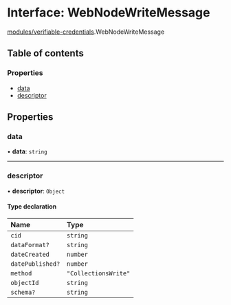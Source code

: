 # Interface: WebNodeWriteMessage

[modules/verifiable-credentials](../modules/modules_verifiable_credentials.md).WebNodeWriteMessage

## Table of contents

### Properties

- [data](modules_verifiable_credentials.WebNodeWriteMessage.md#data)
- [descriptor](modules_verifiable_credentials.WebNodeWriteMessage.md#descriptor)

## Properties

### data

• **data**: `string`

___

### descriptor

• **descriptor**: `Object`

#### Type declaration

| Name | Type |
| :------ | :------ |
| `cid` | `string` |
| `dataFormat?` | `string` |
| `dateCreated` | `number` |
| `datePublished?` | `number` |
| `method` | ``"CollectionsWrite"`` |
| `objectId` | `string` |
| `schema?` | `string` |
